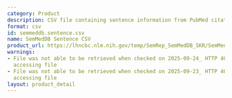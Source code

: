 ```yaml
---
category: Product
description: CSV file containing sentence information from PubMed citations
format: csv
id: semmeddb.sentence.csv
name: SemMedDB Sentence CSV
product_url: https://lhncbc.nlm.nih.gov/temp/SemRep_SemMedDB_SKR/SemMedDB_tables/SENTENCE.csv
warnings:
- File was not able to be retrieved when checked on 2025-09-24_ HTTP 403 error when
  accessing file
- File was not able to be retrieved when checked on 2025-09-23_ HTTP 403 error when
  accessing file
layout: product_detail
---
```

